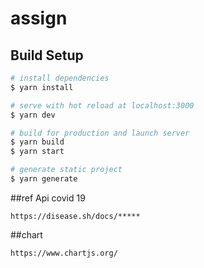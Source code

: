 # assign

## Build Setup

```bash
# install dependencies
$ yarn install

# serve with hot reload at localhost:3000
$ yarn dev

# build for production and launch server
$ yarn build
$ yarn start

# generate static project
$ yarn generate
```

##ref Api covid 19
```
https://disease.sh/docs/***** 
```
##chart
```
https://www.chartjs.org/
```
